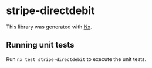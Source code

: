 # stripe-directdebit

This library was generated with [Nx](https://nx.dev).

## Running unit tests

Run `nx test stripe-directdebit` to execute the unit tests.
